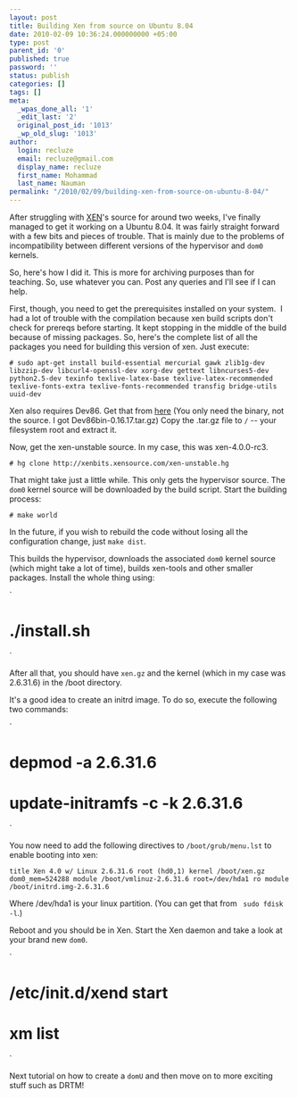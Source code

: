 ```yaml
---
layout: post
title: Building Xen from source on Ubuntu 8.04
date: 2010-02-09 10:36:24.000000000 +05:00
type: post
parent_id: '0'
published: true
password: ''
status: publish
categories: []
tags: []
meta:
  _wpas_done_all: '1'
  _edit_last: '2'
  original_post_id: '1013'
  _wp_old_slug: '1013'
author:
  login: recluze
  email: recluze@gmail.com
  display_name: recluze
  first_name: Mohammad
  last_name: Nauman
permalink: "/2010/02/09/building-xen-from-source-on-ubuntu-8-04/"
---
```

After struggling with [XEN](http://xen.org/)'s source for around two weeks, I've finally managed to get it working on a Ubuntu 8.04. It was fairly straight forward with a few bits and pieces of trouble. That is mainly due to the problems of incompatibility between different versions of the hypervisor and `dom0` kernels.

So, here's how I did it. This is more for archiving purposes than for teaching. So, use whatever you can. Post any queries and I'll see if I can help.  
<!--more-->

First, though, you need to get the prerequisites installed on your system. &nbsp;I had a lot of trouble with the compilation because xen build scripts don't check for prereqs before starting. It kept stopping in the middle of the build because of missing packages. So, here's the complete list of all the packages you need for building this version of xen. Just execute:

`# sudo apt-get install build-essential mercurial gawk zlib1g-dev libzzip-dev libcurl4-openssl-dev xorg-dev gettext libncurses5-dev python2.5-dev texinfo texlive-latex-base texlive-latex-recommended texlive-fonts-extra texlive-fonts-recommended transfig bridge-utils uuid-dev
`

Xen also requires Dev86. Get that from [here](http://rdebath.nfshost.com/dev86/) (You only need the binary, not the source. I got Dev86bin-0.16.17.tar.gz)&nbsp;Copy the .tar.gz file to `/` -- your filesystem root and extract it.

Now, get the xen-unstable source. In my case, this was xen-4.0.0-rc3.

`# hg clone http://xenbits.xensource.com/xen-unstable.hg `

That might take just a little while. This only gets the hypervisor source. The `dom0` kernel source will be downloaded by the build script. Start the building process:

`# make world `

In the future, if you wish to rebuild the code without losing all the configuration change, just ` make dist `.

This builds the hypervisor, downloads the associated `dom0` kernel source (which might take a lot of time), builds xen-tools and other smaller packages. Install the whole thing using:

`
# ./install.sh
`

After all that, you should have `xen.gz` and the kernel (which in my case was 2.6.31.6) in the /boot directory.

It's a good idea to create an initrd image. To do so, execute the following two commands:

`
# depmod -a 2.6.31.6
# update-initramfs -c -k 2.6.31.6
`

You now need to add the following directives to `/boot/grub/menu.lst` to enable booting into xen:

`
title Xen 4.0 w/ Linux 2.6.31.6
  root (hd0,1)
  kernel /boot/xen.gz dom0_mem=524288
  module /boot/vmlinuz-2.6.31.6 root=/dev/hda1 ro
  module /boot/initrd.img-2.6.31.6
`

Where /dev/hda1 is your linux partition. (You can get that from ` sudo fdisk -l`.)

Reboot and you should be in Xen. Start the Xen daemon and take a look at your brand new `dom0`.

`
# /etc/init.d/xend start
# xm list
`

Next tutorial on how to create a `domU` and then move on to more exciting stuff such as DRTM!

